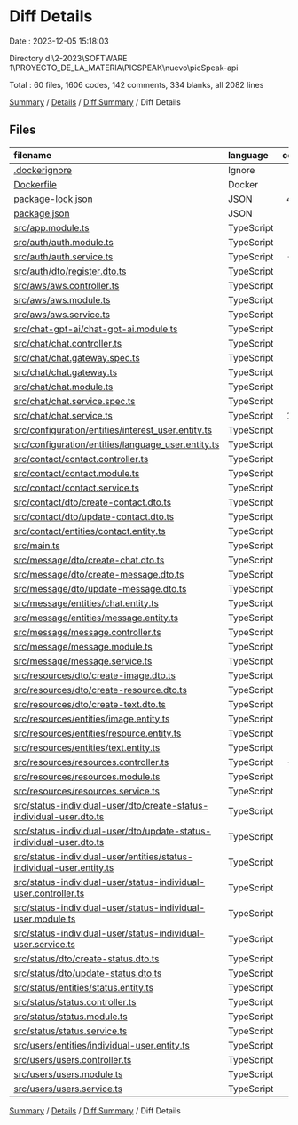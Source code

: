 # Diff Details

Date : 2023-12-05 15:18:03

Directory d:\\2-2023\\SOFTWARE 1\\PROYECTO_DE_LA_MATERIA\\PICSPEAK\\nuevo\\picSpeak-api

Total : 60 files,  1606 codes, 142 comments, 334 blanks, all 2082 lines

[Summary](results.md) / [Details](details.md) / [Diff Summary](diff.md) / Diff Details

## Files
| filename | language | code | comment | blank | total |
| :--- | :--- | ---: | ---: | ---: | ---: |
| [.dockerignore](/.dockerignore) | Ignore | 2 | 0 | 1 | 3 |
| [Dockerfile](/Dockerfile) | Docker | 8 | 0 | 7 | 15 |
| [package-lock.json](/package-lock.json) | JSON | 426 | 0 | 0 | 426 |
| [package.json](/package.json) | JSON | 5 | 0 | 0 | 5 |
| [src/app.module.ts](/src/app.module.ts) | TypeScript | 13 | 3 | 0 | 16 |
| [src/auth/auth.module.ts](/src/auth/auth.module.ts) | TypeScript | 2 | 0 | 0 | 2 |
| [src/auth/auth.service.ts](/src/auth/auth.service.ts) | TypeScript | -13 | 0 | -3 | -16 |
| [src/auth/dto/register.dto.ts](/src/auth/dto/register.dto.ts) | TypeScript | 1 | 0 | 0 | 1 |
| [src/aws/aws.controller.ts](/src/aws/aws.controller.ts) | TypeScript | 25 | 0 | 7 | 32 |
| [src/aws/aws.module.ts](/src/aws/aws.module.ts) | TypeScript | 9 | 0 | 2 | 11 |
| [src/aws/aws.service.ts](/src/aws/aws.service.ts) | TypeScript | 79 | 5 | 17 | 101 |
| [src/chat-gpt-ai/chat-gpt-ai.module.ts](/src/chat-gpt-ai/chat-gpt-ai.module.ts) | TypeScript | 1 | 0 | 0 | 1 |
| [src/chat/chat.controller.ts](/src/chat/chat.controller.ts) | TypeScript | 20 | 0 | 7 | 27 |
| [src/chat/chat.gateway.spec.ts](/src/chat/chat.gateway.spec.ts) | TypeScript | 15 | 0 | 5 | 20 |
| [src/chat/chat.gateway.ts](/src/chat/chat.gateway.ts) | TypeScript | 79 | 59 | 36 | 174 |
| [src/chat/chat.module.ts](/src/chat/chat.module.ts) | TypeScript | 19 | 0 | 2 | 21 |
| [src/chat/chat.service.spec.ts](/src/chat/chat.service.spec.ts) | TypeScript | 14 | 0 | 5 | 19 |
| [src/chat/chat.service.ts](/src/chat/chat.service.ts) | TypeScript | 106 | 14 | 20 | 140 |
| [src/configuration/entities/interest_user.entity.ts](/src/configuration/entities/interest_user.entity.ts) | TypeScript | 0 | -3 | 0 | -3 |
| [src/configuration/entities/language_user.entity.ts](/src/configuration/entities/language_user.entity.ts) | TypeScript | 0 | -3 | -1 | -4 |
| [src/contact/contact.controller.ts](/src/contact/contact.controller.ts) | TypeScript | 34 | 0 | 8 | 42 |
| [src/contact/contact.module.ts](/src/contact/contact.module.ts) | TypeScript | 12 | 0 | 2 | 14 |
| [src/contact/contact.service.ts](/src/contact/contact.service.ts) | TypeScript | 83 | 5 | 31 | 119 |
| [src/contact/dto/create-contact.dto.ts](/src/contact/dto/create-contact.dto.ts) | TypeScript | 7 | 0 | 3 | 10 |
| [src/contact/dto/update-contact.dto.ts](/src/contact/dto/update-contact.dto.ts) | TypeScript | 7 | 0 | 2 | 9 |
| [src/contact/entities/contact.entity.ts](/src/contact/entities/contact.entity.ts) | TypeScript | 22 | 1 | 7 | 30 |
| [src/main.ts](/src/main.ts) | TypeScript | -4 | 5 | 1 | 2 |
| [src/message/dto/create-chat.dto.ts](/src/message/dto/create-chat.dto.ts) | TypeScript | 14 | 0 | 1 | 15 |
| [src/message/dto/create-message.dto.ts](/src/message/dto/create-message.dto.ts) | TypeScript | 16 | 0 | 4 | 20 |
| [src/message/dto/update-message.dto.ts](/src/message/dto/update-message.dto.ts) | TypeScript | 3 | 0 | 2 | 5 |
| [src/message/entities/chat.entity.ts](/src/message/entities/chat.entity.ts) | TypeScript | 22 | 2 | 9 | 33 |
| [src/message/entities/message.entity.ts](/src/message/entities/message.entity.ts) | TypeScript | 25 | 4 | 10 | 39 |
| [src/message/message.controller.ts](/src/message/message.controller.ts) | TypeScript | 30 | 0 | 7 | 37 |
| [src/message/message.module.ts](/src/message/message.module.ts) | TypeScript | 20 | 0 | 3 | 23 |
| [src/message/message.service.ts](/src/message/message.service.ts) | TypeScript | 57 | 4 | 13 | 74 |
| [src/resources/dto/create-image.dto.ts](/src/resources/dto/create-image.dto.ts) | TypeScript | 8 | 0 | 3 | 11 |
| [src/resources/dto/create-resource.dto.ts](/src/resources/dto/create-resource.dto.ts) | TypeScript | 4 | 0 | 2 | 6 |
| [src/resources/dto/create-text.dto.ts](/src/resources/dto/create-text.dto.ts) | TypeScript | 14 | 0 | 6 | 20 |
| [src/resources/entities/image.entity.ts](/src/resources/entities/image.entity.ts) | TypeScript | 3 | 0 | 1 | 4 |
| [src/resources/entities/resource.entity.ts](/src/resources/entities/resource.entity.ts) | TypeScript | 1 | 0 | 0 | 1 |
| [src/resources/entities/text.entity.ts](/src/resources/entities/text.entity.ts) | TypeScript | 14 | 0 | 5 | 19 |
| [src/resources/resources.controller.ts](/src/resources/resources.controller.ts) | TypeScript | -11 | 11 | 0 | 0 |
| [src/resources/resources.module.ts](/src/resources/resources.module.ts) | TypeScript | 8 | 0 | 0 | 8 |
| [src/resources/resources.service.ts](/src/resources/resources.service.ts) | TypeScript | -2 | 15 | 6 | 19 |
| [src/status-individual-user/dto/create-status-individual-user.dto.ts](/src/status-individual-user/dto/create-status-individual-user.dto.ts) | TypeScript | 10 | 0 | 3 | 13 |
| [src/status-individual-user/dto/update-status-individual-user.dto.ts](/src/status-individual-user/dto/update-status-individual-user.dto.ts) | TypeScript | 10 | 0 | 3 | 13 |
| [src/status-individual-user/entities/status-individual-user.entity.ts](/src/status-individual-user/entities/status-individual-user.entity.ts) | TypeScript | 22 | 0 | 9 | 31 |
| [src/status-individual-user/status-individual-user.controller.ts](/src/status-individual-user/status-individual-user.controller.ts) | TypeScript | 24 | 2 | 5 | 31 |
| [src/status-individual-user/status-individual-user.module.ts](/src/status-individual-user/status-individual-user.module.ts) | TypeScript | 12 | 0 | 2 | 14 |
| [src/status-individual-user/status-individual-user.service.ts](/src/status-individual-user/status-individual-user.service.ts) | TypeScript | 85 | 13 | 19 | 117 |
| [src/status/dto/create-status.dto.ts](/src/status/dto/create-status.dto.ts) | TypeScript | 9 | 0 | 2 | 11 |
| [src/status/dto/update-status.dto.ts](/src/status/dto/update-status.dto.ts) | TypeScript | 9 | 0 | 2 | 11 |
| [src/status/entities/status.entity.ts](/src/status/entities/status.entity.ts) | TypeScript | 17 | 0 | 8 | 25 |
| [src/status/status.controller.ts](/src/status/status.controller.ts) | TypeScript | 35 | 0 | 8 | 43 |
| [src/status/status.module.ts](/src/status/status.module.ts) | TypeScript | 11 | 0 | 2 | 13 |
| [src/status/status.service.ts](/src/status/status.service.ts) | TypeScript | 67 | 0 | 15 | 82 |
| [src/users/entities/individual-user.entity.ts](/src/users/entities/individual-user.entity.ts) | TypeScript | 14 | 1 | 4 | 19 |
| [src/users/users.controller.ts](/src/users/users.controller.ts) | TypeScript | 4 | 0 | 1 | 5 |
| [src/users/users.module.ts](/src/users/users.module.ts) | TypeScript | 3 | 0 | 1 | 4 |
| [src/users/users.service.ts](/src/users/users.service.ts) | TypeScript | 76 | 4 | 19 | 99 |

[Summary](results.md) / [Details](details.md) / [Diff Summary](diff.md) / Diff Details